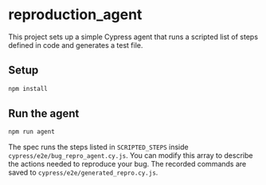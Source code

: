 # reproduction_agent

This project sets up a simple Cypress agent that runs a scripted list of steps defined in code and generates a test file.

## Setup

```bash
npm install
```

## Run the agent

```bash
npm run agent
```

The spec runs the steps listed in `SCRIPTED_STEPS` inside
`cypress/e2e/bug_repro_agent.cy.js`. You can modify this array to describe the
actions needed to reproduce your bug. The recorded commands are saved to
`cypress/e2e/generated_repro.cy.js`.
